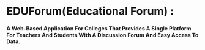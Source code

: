 # EDUForum(Educational Forum) :
#### A Web-Based Application For Colleges That Provides A Single Platform For Teachers And Students With A Discussion Forum And Easy Access To Data.
